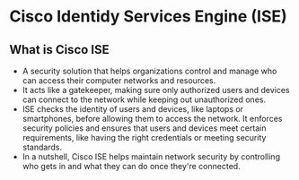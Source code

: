 # Cisco Identidy Services Engine (ISE)
## What is Cisco ISE
- A security solution that helps organizations control and manage who can access their computer networks and resources. 
- It acts like a gatekeeper, making sure only authorized users and devices can connect to the network while keeping out unauthorized ones. 
- ISE checks the identity of users and devices, like laptops or smartphones, before allowing them to access the network. It enforces security policies and ensures that users and devices meet certain requirements, like having the right credentials or meeting security standards. 
- In a nutshell, Cisco ISE helps maintain network security by controlling who gets in and what they can do once they're connected.
